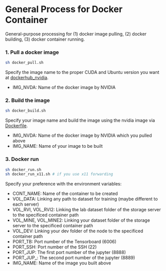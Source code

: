 # General Process for Docker Container

General-purpose processing for (1) docker image pulling, (2) docker building, (3) docker container running.

### 1. Pull a docker image

```bash
sh docker_pull.sh
```

Specify the image name to the proper CUDA and Ubuntu version you want at [dockerhub_nvidia](https://hub.docker.com/r/nvidia/cuda/tags).
- IMG_NVDA: Name of the docker image by NVIDIA

### 2. Build the image

```bash
sh docker_build.sh
```

Specify your image name and build the image using the nvidia image via [Dockerfile](./Dockerfile).
- IMG_NVDA: Name of the docker image by NVIDIA which you pulled above
- IMG_NAME: Name of your image to be built

### 3. Docker run

```bash
sh docker_run.sh
sh docker_run_x11.sh # if you use x11 forwarding
```

Specify your preference with the environment variables:
- CONT_NAME: Name of the container to be created
- VOL_DATA: Linking any path to dataset for training (maybe different to each server)
- VOL_RVI, VOL_RVI2: Linking the lab dataset folder of the storage server to the specificed container path
- VOL_MINE, VOL_MINE2: Linking your dataset folder of the storage server to the specificed container path
- VOL_DEV: Linking your dev folder of the node to the specificed container path
- PORT_TB: Port number of the Tensorboard (6006)
- PORT_SSH: Port number of the SSH (22)
- PORT_JUP: The first port number of the jupyter (8888)
- PORT_JUP_: The second port number of the jupyter (8889)
- IMG_NAME: Name of the image you built above


